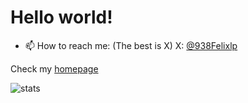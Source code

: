 # Hello world!

- 📫 How to reach me: (The best is X) X: [@938Felixlp](https://felix-lets-plays.de/s?id=twitter)
<!-- - 🌱 I’m currently learning: JAVA -->
<!-- - 🔭 I’m currently working on the ***beer*** application with [@CrazyBruce2206](https://github.com/CrazyBruce2206) -->

Check my [homepage](https://felix-lets-plays.de)
<!--
- 👯 I’m looking to collaborate on ...
- 🤔 I’m looking for help with ...
- 💬 Ask me about ...
- ⚡ Fun fact: ...
-->

![stats](https://github-readme-stats.vercel.app/api/top-langs/?username=felixlp938&theme=dark&layout=donut)
